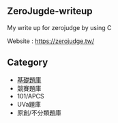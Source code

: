 ## ZeroJugde-writeup
My write up for zerojudge by using C

Website : https://zerojudge.tw/

## Category
  * [基礎題庫](基礎題庫/Contents)
  * 競賽題庫
  * 101/APCS
  * UVa題庫
  * 原創/不分類題庫
